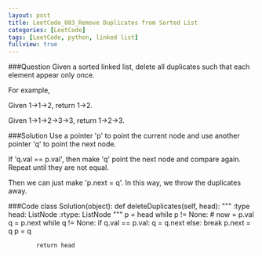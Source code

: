 ```yaml
---
layout: post
title: LeetCode_083_Remove Duplicates from Sorted List
categories: [LeetCode]
tags: [LeetCode, python, linked list]
fullview: true
---
```

###Question
Given a sorted linked list, delete all duplicates such that each element appear only once.

For example,

Given 1->1->2, return 1->2.

Given 1->1->2->3->3, return 1->2->3.

###Solution
Use a pointer 'p' to point the current node and use another pointer 'q' to point the next node.

If 'q.val == p.val', then make 'q' point the next node and compare again. Repeat until they are not equal.

Then we can just make 'p.next = q'. In this way, we throw the duplicates away.

###Code
	class Solution(object):
	    def deleteDuplicates(self, head):
	        """
	        :type head: ListNode
	        :rtype: ListNode
	        """
	        p = head
	        while p != None:
	        	# now = p.val
	        	q = p.next
	        	while q != None:
	        		if q.val == p.val:
		        		q = q.next
		        	else: break
	        	p.next = q
	        	p = q

	        return head

